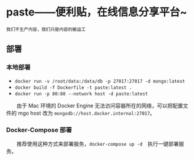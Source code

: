 # paste——便利贴，在线信息分享平台~

`我们不生产内容，我们只是内容的搬运工`

## 部署

### 本地部署

- `docker run -v /root/data:/data/db -p 27017:27017 -d mongo:latest`
- `docker build -f Dockerfile -t paste:latest .`
- `docker run -p 80:80 --network host -d paste:latest`

　　由于 Mac 环境的 Docker Engine 无法访问容器所在的网络，可以把配置文件的 mgo host 改为 `mongodb://host.docker.internal:27017`。

### Docker-Compose 部署

　　推荐使用这种方式来部署服务，`docker-compose up -d`　执行一键部署服务。
